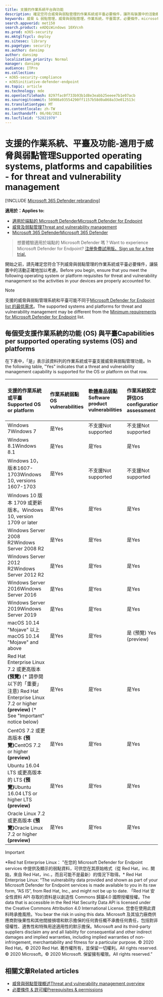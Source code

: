 ```yaml
---
title: 支援的作業系統平台與功能
description: 確定您符合威脅與弱點管理的作業系統或平臺必要條件，讓所有裝置中的活動都已正確加以考慮。
keywords: 威脅 & 弱點管理，威脅與弱點管理，作業系統，平臺需求，必要條件，microsoft defender for endpoint tvm 支援的作業系統，microsoft defender for endpoint tvm，支援的作業系統，支援的平臺，linux 支援，mac 支援
search.appverid: met150
search.product: eADQiWindows 10XVcnh
ms.prod: m365-security
ms.mktglfcycl: deploy
ms.sitesec: library
ms.pagetype: security
ms.author: dansimp
author: dansimp
localization_priority: Normal
manager: dansimp
audience: ITPro
ms.collection:
- m365-security-compliance
- m365initiative-defender-endpoint
ms.topic: article
ms.technology: mde
ms.openlocfilehash: 8297fac0f733b93b1d8e3eabb25eeee7b1e07acb
ms.sourcegitcommit: 50908a93554290ff1157b58d0a868a33e012513c
ms.translationtype: MT
ms.contentlocale: zh-TW
ms.lasthandoff: 06/08/2021
ms.locfileid: "52821970"
---
```

# <a name="supported-operating-systems-platforms-and-capabilities---for-threat-and-vulnerability-management"></a><span data-ttu-id="3d642-104">支援的作業系統、平臺及功能-適用于威脅與弱點管理</span><span class="sxs-lookup"><span data-stu-id="3d642-104">Supported operating systems, platforms and capabilities - for threat and vulnerability management</span></span>

[!INCLUDE [Microsoft 365 Defender rebranding](../../includes/microsoft-defender.md)]

<span data-ttu-id="3d642-105">**適用於：**</span><span class="sxs-lookup"><span data-stu-id="3d642-105">**Applies to:**</span></span>

- [<span data-ttu-id="3d642-106">適用於端點的 Microsoft Defender</span><span class="sxs-lookup"><span data-stu-id="3d642-106">Microsoft Defender for Endpoint</span></span>](https://go.microsoft.com/fwlink/?linkid=2154037)
- [<span data-ttu-id="3d642-107">威脅及弱點管理</span><span class="sxs-lookup"><span data-stu-id="3d642-107">Threat and vulnerability management</span></span>](next-gen-threat-and-vuln-mgt.md)
- [<span data-ttu-id="3d642-108">Microsoft 365 Defender</span><span class="sxs-lookup"><span data-stu-id="3d642-108">Microsoft 365 Defender</span></span>](https://go.microsoft.com/fwlink/?linkid=2118804)

><span data-ttu-id="3d642-109">想要體驗適用於端點的 Microsoft Defender 嗎？</span><span class="sxs-lookup"><span data-stu-id="3d642-109">Want to experience Microsoft Defender for Endpoint?</span></span> [<span data-ttu-id="3d642-110">注册免費試用版。</span><span class="sxs-lookup"><span data-stu-id="3d642-110">Sign up for a free trial.</span></span>](https://www.microsoft.com/microsoft-365/windows/microsoft-defender-atp?ocid=docs-wdatp-portaloverview-abovefoldlink)

<span data-ttu-id="3d642-111">開始之前，請先確定您符合下列威脅與弱點管理的作業系統或平臺必要條件，讓裝置中的活動正確地加以考慮。</span><span class="sxs-lookup"><span data-stu-id="3d642-111">Before you begin, ensure that you meet the following operating system or platform requisites for threat and vulnerability management so the activities in your devices are properly accounted for.</span></span>

>[!NOTE]
><span data-ttu-id="3d642-112">支援的威脅與弱點管理系統和平臺可能不同于[Microsoft Defender for Endpoint list 的最低需求](minimum-requirements.md)。</span><span class="sxs-lookup"><span data-stu-id="3d642-112">The supported systems and platforms for threat and vulnerability management may be different from the [Minimum requirements for Microsoft Defender for Endpoint](minimum-requirements.md) list.</span></span>

## <a name="capabilities-per-supported-operating-systems-os-and-platforms"></a><span data-ttu-id="3d642-113">每個受支援作業系統的功能 (OS) 與平臺</span><span class="sxs-lookup"><span data-stu-id="3d642-113">Capabilities per supported operating systems (OS) and platforms</span></span>

<span data-ttu-id="3d642-114">在下表中，「是」表示該資料列的作業系統或平臺支援威脅與弱點管理功能。</span><span class="sxs-lookup"><span data-stu-id="3d642-114">In the following table, "Yes" indicates that a threat and vulnerability management capability is supported for the OS or platform on that row.</span></span>

<span data-ttu-id="3d642-115">支援的作業系統或平臺</span><span class="sxs-lookup"><span data-stu-id="3d642-115">Supported OS or platform</span></span> | <span data-ttu-id="3d642-116">作業系統弱點</span><span class="sxs-lookup"><span data-stu-id="3d642-116">OS vulnerabilities</span></span> | <span data-ttu-id="3d642-117">軟體產品弱點</span><span class="sxs-lookup"><span data-stu-id="3d642-117">Software product vulnerabilities</span></span> | <span data-ttu-id="3d642-118">作業系統設定評估</span><span class="sxs-lookup"><span data-stu-id="3d642-118">OS configuration assessment</span></span> | <span data-ttu-id="3d642-119">安全性控制設定評估</span><span class="sxs-lookup"><span data-stu-id="3d642-119">Security controls configuration assessment</span></span> | <span data-ttu-id="3d642-120">軟體產品設定評估</span><span class="sxs-lookup"><span data-stu-id="3d642-120">Software product configuration assessment</span></span>
:---|:---|:---|:---|:---|:---
<span data-ttu-id="3d642-121">Windows 7</span><span class="sxs-lookup"><span data-stu-id="3d642-121">Windows 7</span></span> | <span data-ttu-id="3d642-122">是</span><span class="sxs-lookup"><span data-stu-id="3d642-122">Yes</span></span> | <span data-ttu-id="3d642-123">不支援</span><span class="sxs-lookup"><span data-stu-id="3d642-123">Not supported</span></span> | <span data-ttu-id="3d642-124">不支援</span><span class="sxs-lookup"><span data-stu-id="3d642-124">Not supported</span></span> | <span data-ttu-id="3d642-125">不支援</span><span class="sxs-lookup"><span data-stu-id="3d642-125">Not supported</span></span> | <span data-ttu-id="3d642-126">不支援</span><span class="sxs-lookup"><span data-stu-id="3d642-126">Not supported</span></span>
<span data-ttu-id="3d642-127">Windows 8.1</span><span class="sxs-lookup"><span data-stu-id="3d642-127">Windows 8.1</span></span> | <span data-ttu-id="3d642-128">是</span><span class="sxs-lookup"><span data-stu-id="3d642-128">Yes</span></span> | <span data-ttu-id="3d642-129">是</span><span class="sxs-lookup"><span data-stu-id="3d642-129">Yes</span></span> | <span data-ttu-id="3d642-130">是</span><span class="sxs-lookup"><span data-stu-id="3d642-130">Yes</span></span> | <span data-ttu-id="3d642-131">是</span><span class="sxs-lookup"><span data-stu-id="3d642-131">Yes</span></span>| <span data-ttu-id="3d642-132">是</span><span class="sxs-lookup"><span data-stu-id="3d642-132">Yes</span></span>
<span data-ttu-id="3d642-133">Windows 10，版本1607-1703</span><span class="sxs-lookup"><span data-stu-id="3d642-133">Windows 10, versions 1607-1703</span></span> | <span data-ttu-id="3d642-134">是</span><span class="sxs-lookup"><span data-stu-id="3d642-134">Yes</span></span>  | <span data-ttu-id="3d642-135">不支援</span><span class="sxs-lookup"><span data-stu-id="3d642-135">Not supported</span></span> | <span data-ttu-id="3d642-136">不支援</span><span class="sxs-lookup"><span data-stu-id="3d642-136">Not supported</span></span> | <span data-ttu-id="3d642-137">不支援</span><span class="sxs-lookup"><span data-stu-id="3d642-137">Not supported</span></span> | <span data-ttu-id="3d642-138">不支援</span><span class="sxs-lookup"><span data-stu-id="3d642-138">Not supported</span></span>
<span data-ttu-id="3d642-139">Windows 10 版本 1709 或更新版本。</span><span class="sxs-lookup"><span data-stu-id="3d642-139">Windows 10, version 1709 or later</span></span> | <span data-ttu-id="3d642-140">是</span><span class="sxs-lookup"><span data-stu-id="3d642-140">Yes</span></span> | <span data-ttu-id="3d642-141">是</span><span class="sxs-lookup"><span data-stu-id="3d642-141">Yes</span></span> | <span data-ttu-id="3d642-142">是</span><span class="sxs-lookup"><span data-stu-id="3d642-142">Yes</span></span> | <span data-ttu-id="3d642-143">是</span><span class="sxs-lookup"><span data-stu-id="3d642-143">Yes</span></span> | <span data-ttu-id="3d642-144">是</span><span class="sxs-lookup"><span data-stu-id="3d642-144">Yes</span></span>
<span data-ttu-id="3d642-145">Windows Server 2008 R2</span><span class="sxs-lookup"><span data-stu-id="3d642-145">Windows Server 2008 R2</span></span> | <span data-ttu-id="3d642-146">是</span><span class="sxs-lookup"><span data-stu-id="3d642-146">Yes</span></span> | <span data-ttu-id="3d642-147">是</span><span class="sxs-lookup"><span data-stu-id="3d642-147">Yes</span></span> | <span data-ttu-id="3d642-148">是</span><span class="sxs-lookup"><span data-stu-id="3d642-148">Yes</span></span> | <span data-ttu-id="3d642-149">是</span><span class="sxs-lookup"><span data-stu-id="3d642-149">Yes</span></span> | <span data-ttu-id="3d642-150">是</span><span class="sxs-lookup"><span data-stu-id="3d642-150">Yes</span></span>
<span data-ttu-id="3d642-151">Windows Server 2012 R2</span><span class="sxs-lookup"><span data-stu-id="3d642-151">Windows Server 2012 R2</span></span> | <span data-ttu-id="3d642-152">是</span><span class="sxs-lookup"><span data-stu-id="3d642-152">Yes</span></span> | <span data-ttu-id="3d642-153">是</span><span class="sxs-lookup"><span data-stu-id="3d642-153">Yes</span></span> | <span data-ttu-id="3d642-154">是</span><span class="sxs-lookup"><span data-stu-id="3d642-154">Yes</span></span> | <span data-ttu-id="3d642-155">是</span><span class="sxs-lookup"><span data-stu-id="3d642-155">Yes</span></span> | <span data-ttu-id="3d642-156">是</span><span class="sxs-lookup"><span data-stu-id="3d642-156">Yes</span></span>
<span data-ttu-id="3d642-157">Windows Server 2016</span><span class="sxs-lookup"><span data-stu-id="3d642-157">Windows Server 2016</span></span> | <span data-ttu-id="3d642-158">是</span><span class="sxs-lookup"><span data-stu-id="3d642-158">Yes</span></span> | <span data-ttu-id="3d642-159">是</span><span class="sxs-lookup"><span data-stu-id="3d642-159">Yes</span></span> | <span data-ttu-id="3d642-160">是</span><span class="sxs-lookup"><span data-stu-id="3d642-160">Yes</span></span> | <span data-ttu-id="3d642-161">是</span><span class="sxs-lookup"><span data-stu-id="3d642-161">Yes</span></span> | <span data-ttu-id="3d642-162">是</span><span class="sxs-lookup"><span data-stu-id="3d642-162">Yes</span></span>
<span data-ttu-id="3d642-163">Windows Server 2019</span><span class="sxs-lookup"><span data-stu-id="3d642-163">Windows Server 2019</span></span> | <span data-ttu-id="3d642-164">是</span><span class="sxs-lookup"><span data-stu-id="3d642-164">Yes</span></span> | <span data-ttu-id="3d642-165">是</span><span class="sxs-lookup"><span data-stu-id="3d642-165">Yes</span></span> | <span data-ttu-id="3d642-166">是</span><span class="sxs-lookup"><span data-stu-id="3d642-166">Yes</span></span> | <span data-ttu-id="3d642-167">是</span><span class="sxs-lookup"><span data-stu-id="3d642-167">Yes</span></span> | <span data-ttu-id="3d642-168">是</span><span class="sxs-lookup"><span data-stu-id="3d642-168">Yes</span></span>
<span data-ttu-id="3d642-169">macOS 10.14 "Mojave" 以上</span><span class="sxs-lookup"><span data-stu-id="3d642-169">macOS 10.14 "Mojave" and above</span></span> | <span data-ttu-id="3d642-170">是</span><span class="sxs-lookup"><span data-stu-id="3d642-170">Yes</span></span> | <span data-ttu-id="3d642-171">是</span><span class="sxs-lookup"><span data-stu-id="3d642-171">Yes</span></span> | <span data-ttu-id="3d642-172">是 (預覽) </span><span class="sxs-lookup"><span data-stu-id="3d642-172">Yes (preview)</span></span> | <span data-ttu-id="3d642-173">是 (預覽) </span><span class="sxs-lookup"><span data-stu-id="3d642-173">Yes (preview)</span></span> | <span data-ttu-id="3d642-174">是 (預覽) </span><span class="sxs-lookup"><span data-stu-id="3d642-174">Yes (preview)</span></span>
<span data-ttu-id="3d642-175">Red Hat Enterprise Linux 7.2 或更高版本 **(預覽)** (\* 請參閱以下的「重要」注意) </span><span class="sxs-lookup"><span data-stu-id="3d642-175">Red Hat Enterprise Linux 7.2 or higher **(preview)** (\* See "Important" notice below)</span></span> | <span data-ttu-id="3d642-176">是</span><span class="sxs-lookup"><span data-stu-id="3d642-176">Yes</span></span> | <span data-ttu-id="3d642-177">是</span><span class="sxs-lookup"><span data-stu-id="3d642-177">Yes</span></span> | <span data-ttu-id="3d642-178">是</span><span class="sxs-lookup"><span data-stu-id="3d642-178">Yes</span></span> | <span data-ttu-id="3d642-179">是</span><span class="sxs-lookup"><span data-stu-id="3d642-179">Yes</span></span> | <span data-ttu-id="3d642-180">是</span><span class="sxs-lookup"><span data-stu-id="3d642-180">Yes</span></span>
<span data-ttu-id="3d642-181">CentOS 7.2 或更高版本 **(預覽)**</span><span class="sxs-lookup"><span data-stu-id="3d642-181">CentOS 7.2 or higher **(preview)**</span></span> | <span data-ttu-id="3d642-182">是</span><span class="sxs-lookup"><span data-stu-id="3d642-182">Yes</span></span> | <span data-ttu-id="3d642-183">是</span><span class="sxs-lookup"><span data-stu-id="3d642-183">Yes</span></span> | <span data-ttu-id="3d642-184">是</span><span class="sxs-lookup"><span data-stu-id="3d642-184">Yes</span></span> | <span data-ttu-id="3d642-185">是</span><span class="sxs-lookup"><span data-stu-id="3d642-185">Yes</span></span> | <span data-ttu-id="3d642-186">是</span><span class="sxs-lookup"><span data-stu-id="3d642-186">Yes</span></span>
<span data-ttu-id="3d642-187">Ubuntu 16.04 LTS 或更高版本的 LTS **(預覽)**</span><span class="sxs-lookup"><span data-stu-id="3d642-187">Ubuntu 16.04 LTS or higher LTS **(preview)**</span></span> | <span data-ttu-id="3d642-188">是</span><span class="sxs-lookup"><span data-stu-id="3d642-188">Yes</span></span> | <span data-ttu-id="3d642-189">是</span><span class="sxs-lookup"><span data-stu-id="3d642-189">Yes</span></span> | <span data-ttu-id="3d642-190">是</span><span class="sxs-lookup"><span data-stu-id="3d642-190">Yes</span></span> | <span data-ttu-id="3d642-191">是</span><span class="sxs-lookup"><span data-stu-id="3d642-191">Yes</span></span> | <span data-ttu-id="3d642-192">是</span><span class="sxs-lookup"><span data-stu-id="3d642-192">Yes</span></span>
<span data-ttu-id="3d642-193">Oracle Linux 7.2 或更高版本 **(預覽)**</span><span class="sxs-lookup"><span data-stu-id="3d642-193">Oracle Linux 7.2 or higher **(preview)**</span></span> | <span data-ttu-id="3d642-194">是</span><span class="sxs-lookup"><span data-stu-id="3d642-194">Yes</span></span> | <span data-ttu-id="3d642-195">是</span><span class="sxs-lookup"><span data-stu-id="3d642-195">Yes</span></span> | <span data-ttu-id="3d642-196">是</span><span class="sxs-lookup"><span data-stu-id="3d642-196">Yes</span></span> | <span data-ttu-id="3d642-197">是</span><span class="sxs-lookup"><span data-stu-id="3d642-197">Yes</span></span> | <span data-ttu-id="3d642-198">是</span><span class="sxs-lookup"><span data-stu-id="3d642-198">Yes</span></span>

>[!IMPORTANT]
> <span data-ttu-id="3d642-199">\*Red hat Enterprise Linux： "在您的 Microsoft Defender for Endpoint services 中提供及顯示的弱點資料，可供您在其原始格式（從 Red Hat，inc. 開始，來自 Red Hat，inc.，而且可能不是最新）的情況下取得。</span><span class="sxs-lookup"><span data-stu-id="3d642-199">\* Red Hat Enterprise Linux: “The vulnerability data provided and shown as part of your Microsoft Defender for Endpoint services is made available to you in its raw form, “AS IS”, from Red Hat, Inc., and might not be up to date.</span></span> <span data-ttu-id="3d642-200">「Red Hat 安全性資料 API 存取的資料是以創造性 Commons 歸屬4.0 國際授權授權。</span><span class="sxs-lookup"><span data-stu-id="3d642-200">The data that is accessible in the Red Hat Security Data API is licensed under the Creative Commons Attribution 4.0 International License.</span></span> <span data-ttu-id="3d642-201">您會在使用此資料時承擔風險。</span><span class="sxs-lookup"><span data-stu-id="3d642-201">You bear the risk in using this data.</span></span> <span data-ttu-id="3d642-202">Microsoft 及其協力廠商供應商對後果性和其他間接損壞和默示擔保的任何責任概不承擔任何責任，包括對非侵權性、適售性和特殊用途適用性的默示擔保。</span><span class="sxs-lookup"><span data-stu-id="3d642-202">Microsoft and its third-party suppliers disclaim any and all liability for consequential and other indirect damages and implied warranties, including implied warranties of non-infringement, merchantability and fitness for a particular purpose.</span></span> <span data-ttu-id="3d642-203">© 2020 Red Hat。</span><span class="sxs-lookup"><span data-stu-id="3d642-203">© 2020 Red Hat.</span></span> <span data-ttu-id="3d642-204">著作權所有，並保留一切權利。</span><span class="sxs-lookup"><span data-stu-id="3d642-204">All rights reserved.</span></span> <span data-ttu-id="3d642-205">© 2020 Microsoft。</span><span class="sxs-lookup"><span data-stu-id="3d642-205">© 2020 Microsoft.</span></span> <span data-ttu-id="3d642-206">保留擁有權限。</span><span class="sxs-lookup"><span data-stu-id="3d642-206">All rights reserved.”</span></span>

## <a name="related-articles"></a><span data-ttu-id="3d642-207">相關文章</span><span class="sxs-lookup"><span data-stu-id="3d642-207">Related articles</span></span>

- [<span data-ttu-id="3d642-208">威脅與弱點管理概述</span><span class="sxs-lookup"><span data-stu-id="3d642-208">Threat and vulnerability management overview</span></span>](next-gen-threat-and-vuln-mgt.md)
- [<span data-ttu-id="3d642-209">必要條件 & 許可權</span><span class="sxs-lookup"><span data-stu-id="3d642-209">Prerequisites & permissions</span></span>](tvm-prerequisites.md)
